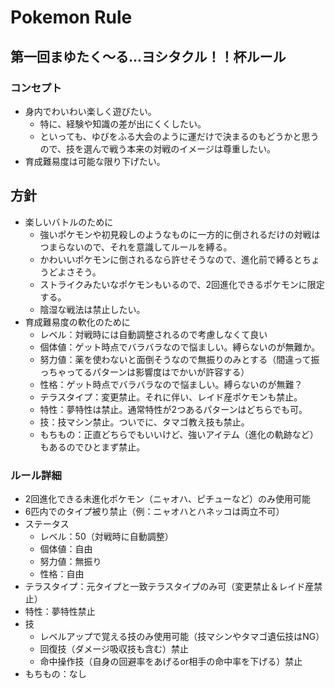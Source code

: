 # Pokemon Rule

## 第一回まゆたく～る...ヨシタクル！！杯ルール

### コンセプト

- 身内でわいわい楽しく遊びたい。
  - 特に、経験や知識の差が出にくくしたい。
  - といっても、ゆびをふる大会のように運だけで決まるのもどうかと思うので、技を選んで戦う本来の対戦のイメージは尊重したい。
- 育成難易度は可能な限り下げたい。

## 方針

- 楽しいバトルのために
  - 強いポケモンや初見殺しのようなものに一方的に倒されるだけの対戦はつまらないので、それを意識してルールを縛る。
  - かわいいポケモンに倒されるなら許せそうなので、進化前で縛るとちょうどよさそう。
  - ストライクみたいなポケモンもいるので、2回進化できるポケモンに限定する。
  - 陰湿な戦法は禁止したい。
- 育成難易度の軟化のために
  - レベル：対戦時には自動調整されるので考慮しなくて良い
  - 個体値：ゲット時点でバラバラなので悩ましい。縛らないのが無難か。
  - 努力値：薬を使わないと面倒そうなので無振りのみとする（間違って振っちゃってるパターンは影響度はでかいが許容する）
  - 性格：ゲット時点でバラバラなので悩ましい。縛らないのが無難？
  - テラスタイプ：変更禁止。それに伴い、レイド産ポケモンも禁止。
  - 特性：夢特性は禁止。通常特性が2つあるパターンはどちらでも可。
  - 技：技マシン禁止。ついでに、タマゴ教え技も禁止。
  - もちもの：正直どちらでもいいけど、強いアイテム（進化の軌跡など）もあるのでひとまず禁止。

### ルール詳細

- 2回進化できる未進化ポケモン（ニャオハ、ピチューなど）のみ使用可能
- 6匹内でのタイプ被り禁止（例：ニャオハとハネッコは両立不可）
- ステータス
  - レベル：50（対戦時に自動調整）
  - 個体値：自由
  - 努力値：無振り
  - 性格：自由
- テラスタイプ：元タイプと一致テラスタイプのみ可（変更禁止＆レイド産禁止）
- 特性：夢特性禁止
- 技
  - レベルアップで覚える技のみ使用可能（技マシンやタマゴ遺伝技はNG）
  - 回復技（ダメージ吸収技も含む）禁止
  - 命中操作技（自身の回避率をあげるor相手の命中率を下げる）禁止
- もちもの：なし
